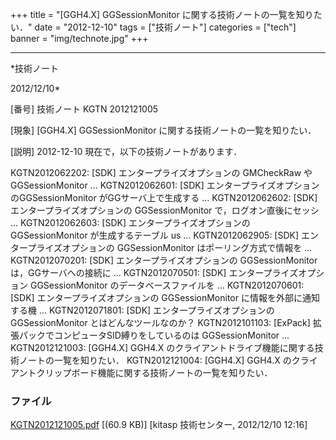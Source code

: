 ﻿+++
title = "[GGH4.X] GGSessionMonitor に関する技術ノートの一覧を知りたい．"
date = "2012-12-10"
tags = ["技術ノート"]
categories = ["tech"]
banner = "img/technote.jpg"
+++

-----------------------------------------------------------------------------------------------------------------------------

*技術ノート

2012/12/10*


[番号]
技術ノート KGTN 2012121005

[現象]
[GGH4.X] GGSessionMonitor に関する技術ノートの一覧を知りたい．

[説明]
2012-12-10 現在で，以下の技術ノートがあります．

KGTN2012062202: [SDK] エンタープライズオプションの GMCheckRaw や
GGSessionMonitor ...
KGTN2012062601: [SDK] エンタープライズオプションのGGSessionMonitor
がGGサーバ上で生成する ...
KGTN2012062602: [SDK] エンタープライズオプションの GGSessionMonitor
で，ログオン直後にセッシ ...
KGTN2012062603: [SDK] エンタープライズオプションの GGSessionMonitor
が生成するテーブル us ...
KGTN2012062905: [SDK] エンタープライズオプションの GGSessionMonitor
はポーリング方式で情報を ...
KGTN2012070201: [SDK] エンタープライズオプションの GGSessionMonitor
は，GGサーバへの接続に ...
KGTN2012070501: [SDK] エンタープライズオプション GGSessionMonitor
のデータベースファイルを ...
KGTN2012070601: [SDK] エンタープライズオプションの GGSessionMonitor
に情報を外部に通知する機 ...
KGTN2012071801: [SDK] エンタープライズオプションの GGSessionMonitor
とはどんなツールなのか？
KGTN2012101103: [ExPack] 拡張パックでコンピュータSID縛りをしているのは
GGSessionMonitor ...
KGTN2012121003: [GGH4.X] GGH4.X
のクライアントドライブ機能に関する技術ノートの一覧を知りたい．
KGTN2012121004: [GGH4.X] GGH4.X
のクライアントクリップボード機能に関する技術ノートの一覧を知りたい．


### ファイル

 
 


[KGTN2012121005.pdf](http://techreport.kitasp.net/attachments/download/1147/KGTN2012121005.pdf)
 [(60.9 KB)] [kitasp 技術センター, 2012/12/10
12:16]


 


 

